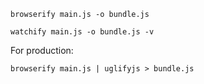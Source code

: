 
```
browserify main.js -o bundle.js
```

```
watchify main.js -o bundle.js -v
```

For production:

```
browserify main.js | uglifyjs > bundle.js
```